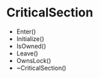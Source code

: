 # CriticalSection

- Enter()
- Initialize()
- IsOwned()
- Leave()
- OwnsLock()
- ~CriticalSection()

